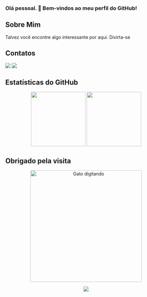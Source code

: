 ### Olá pessoal. 👋 Bem-vindos ao meu perfil do GitHub!

## Sobre Mim

Talvez você encontre algo interessante por aqui. Divirta-se
<!--
## Estudando

<div>
<img height="50em" src="https://cdn.jsdelivr.net/gh/devicons/devicon/icons/java/java-original.svg" />
<img height="50em" src="https://cdn.jsdelivr.net/gh/devicons/devicon/icons/spring/spring-original.svg" />
</div>

## Em breve retomarei a estudar desenvolvimento web

<div>
<img height="50em" src="https://cdn.jsdelivr.net/gh/devicons/devicon/icons/html5/html5-original.svg" />
<img height="50em" src="https://cdn.jsdelivr.net/gh/devicons/devicon/icons/css3/css3-original.svg" />
<img height="50em" src="https://cdn.jsdelivr.net/gh/devicons/devicon/icons/bootstrap/bootstrap-original.svg" />
<img height="50em" src="https://cdn.jsdelivr.net/gh/devicons/devicon/icons/javascript/javascript-original.svg" />
</div>
-->
## Contatos

<a href="https://www.linkedin.com/in/jonas-carvalho-1b7406250" target="_blank"><img src="https://img.shields.io/badge/LinkedIn-0077B5?style=for-the-badge&logo=linkedin&logoColor=white" target="_blank"></a>
<a href="https://discord.com/channels/363502054846758915" target="_blank"><img src="https://img.shields.io/badge/Discord-5865F2?style=for-the-badge&logo=discord&logoColor=white" target="_blank"></a>

## Estatísticas do GitHub

<div align="center">
  <img height="170em" src="https://github-readme-stats.vercel.app/api?username=JonasOak&show_icons=true&theme=midnight-purple&include_all_commits=true&count_private=true%22/%3E"/>
    
  <img height="170em" src="https://github-readme-stats.vercel.app/api/top-langs/?username=JonasOak&layout=compact&langs_count=7&theme=midnight-purple"/>
</div>

## Obrigado pela visita

<p align="center">
  <a href="https://github.com/JonasOak" target="_blank" title="Você, visualizando meu perfil">
   <img src="https://media.giphy.com/media/JIX9t2j0ZTN9S/giphy.gif" alt="Gato digitando" width="348"/>
  </a>
</p>

<!-- Possível reuso
<p align="center">
  <a href="https://exemplo.com/pagina-alvo" target="_blank">
    <img src="https://media.giphy.com/media/JIX9t2j0ZTN9S/giphy.gif" alt="Gato" width="588">
  </a>
</p>
-->

<p align="center">
  <a href="https://github.com/JonasOak">
    <img src="https://visitcount.itsvg.in/api?id=JonasOak&label=Profile%20Views&color=12&icon=7&pretty=false" />
  </a>
</p>
